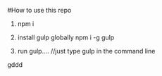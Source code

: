 #How to use this repo

1. npm i

2. install gulp globally npm i -g gulp

3. run gulp.... //just type gulp in the command line

gddd
